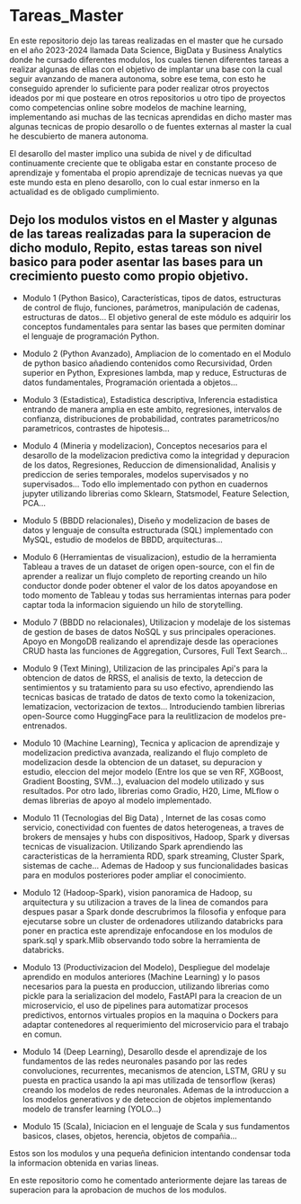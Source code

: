 # Tareas_Master

En este repositorio dejo las tareas realizadas en el master que he cursado en el año 2023-2024 llamada Data Science, BigData y Business Analytics donde he cursado diferentes modulos, 
los cuales tienen diferentes tareas a realizar algunas de ellas con el objetivo de implantar una base con la cual seguir avanzando de manera autonoma, sobre ese tema, con esto he conseguido aprender
lo suficiente para poder realizar otros proyectos ideados por mi que posteare en otros repositorios u otro tipo de proyectos como competencias online sobre modelos de machine learning, implementando asi
muchas de las tecnicas aprendidas en dicho master mas algunas tecnicas de propio desarollo o de fuentes externas al master la cual he descubierto de manera autonoma.

El desarollo del master implico una subida de nivel y de dificultad continuamente creciente que te obligaba estar en constante proceso de aprendizaje y fomentaba el propio aprendizaje de tecnicas nuevas ya que este mundo esta en pleno desarollo, con lo cual estar inmerso en la actualidad es de obligado cumplimiento.

## Dejo los modulos vistos en el Master y algunas de las tareas realizadas para la superacion de dicho modulo, Repito, estas tareas son nivel basico para poder asentar las bases para un crecimiento puesto como propio objetivo.

- Modulo 1 (Python Basico), Características, tipos de datos, estructuras de control de flujo, funciones, parámetros, manipulación de cadenas, estructuras de datos…
El objetivo general de este módulo es adquirir los conceptos fundamentales para sentar las bases que permiten dominar el lenguaje de programación Python.

- Modulo 2 (Python Avanzado), Ampliacion de lo comentado en el Modulo de python basico añadiendo contenidos como Recursividad, Orden superior en Python, Expresiones lambda, map y reduce, Estructuras de datos fundamentales, Programación orientada a objetos...

- Modulo 3 (Estadistica), Estadistica descriptiva, Inferencia estadistica entrando de manera amplia en este ambito, regresiones, intervalos de confianza, distribuciones de probabilidad, contrates parametricos/no parametricos, contrastes de hipotesis...

- Modulo 4 (Mineria y modelizacion), Conceptos necesarios para el desarollo de la modelizacion predictiva como la integridad y depuracion de los datos, Regresiones, Reduccion de dimensionalidad, Analisis y prediccion de series temporales, modelos supervisados y no supervisados... Todo ello implementado con python en cuadernos jupyter utilizando librerias como Sklearn, Statsmodel, Feature Selection, PCA...

- Modulo 5 (BBDD relacionales), Diseño y modelizacion de bases de datos y lenguaje de consulta estructurada (SQL) implementado con MySQL, estudio de modelos de BBDD, arquitecturas...

- Modulo 6 (Herramientas de visualizacion), estudio de la herramienta Tableau a traves de un dataset de origen open-source, con el fin de aprender a realizar un flujo completo de reporting creando un hilo conductor donde poder obtener el valor de los datos apoyandose en todo momento de Tableau y todas sus herramientas internas para poder captar toda la informacion siguiendo un hilo de storytelling.

- Modulo 7 (BBDD no relacionales), Utilizacion y modelaje de los sistemas de gestion de bases de datos NoSQL y sus principales operaciones. Apoyo en MongoDB realizando el aprendizaje desde las operaciones CRUD hasta las funciones de Aggregation, Cursores, Full Text Search...

- Modulo 9 (Text Mining), Utilizacion de las principales Api's para la obtencion de datos de RRSS, el analisis de texto, la deteccion de sentimientos y su tratamiento para su uso efectivo, aprendiendo las tecnicas basicas de tratado de datos de texto como la tokenizacion, lematizacion, vectorizacion de textos... Introduciendo tambien librerias open-Source como HuggingFace para la reulitlizacion de modelos pre-entrenados.

- Modulo 10 (Machine Learning), Tecnica y aplicacion de aprendizaje y modelizacion predictiva avanzada, realizando el flujo completo de modelizacion desde la obtencion de un dataset, su depuracion y estudio, eleccion del mejor modelo (Entre los que se ven RF, XGBoost, Gradient Boosting, SVM...), evaluacion del modelo utilizado y sus resultados. Por otro lado, librerias como Gradio, H20, Lime, MLflow o demas librerias de apoyo al modelo implementado.

- Modulo 11 (Tecnologias del Big Data) , Internet de las cosas como servicio, conectividad con fuentes de datos heterogeneas, a traves de brokers de mensajes y hubs con dispositivos, Hadoop, Spark y diversas tecnicas de visualizacion. Utilizando Spark aprendiendo las caracteristicas de la herramienta RDD, spark streaming, Cluster Spark, sistemas de cache... Ademas de Hadoop y sus funcionalidades basicas para en modulos posteriores poder ampliar el conocimiento.

- Modulo 12 (Hadoop-Spark), vision panoramica de Hadoop, su arquitectura y su utilizacion a traves de la linea de comandos para despues pasar a Spark donde descrubrimos la filosofia y enfoque para ejecutarse sobre un cluster de ordenadores utilizando databricks para poner en practica este aprendizaje enfocandose en los modulos de spark.sql y spark.Mlib observando todo sobre la herramienta de databricks.

- Modulo 13 (Productivizacion del Modelo), Despliegue del modelaje aprendido en modulos anteriores (Machine Learning) y lo pasos necesarios para la puesta en produccion, utilizando librerias como pickle para la serializacion del modelo, FastAPI para la creacion de un microservicio, el uso de pipelines para automatizar procesos predictivos, entornos virtuales propios en la maquina o Dockers para adaptar contenedores al requerimiento del microservicio para el trabajo en comun.

- Modulo 14 (Deep Learning), Desarollo desde el aprendizaje de los fundamentos de las redes neuronales pasando por las redes convoluciones, recurrentes, mecanismos de atencion, LSTM, GRU y su puesta en practica usando la api mas utilizada de tensorflow (keras) creando los modelos de redes neuronales. Ademas de la introduccion a los modelos generativos y de deteccion de objetos implementando modelo de transfer learning (YOLO...)

- Modulo 15 (Scala), Iniciacion en el lenguaje de Scala y sus fundamentos basicos, clases, objetos, herencia, objetos de compañia...


Estos son los modulos y una pequeña definicion intentando condensar toda la informacion obtenida en varias lineas.

En este repositorio como he comentado anteriormente dejare las tareas de superacion para la aprobacion de muchos de los modulos.
